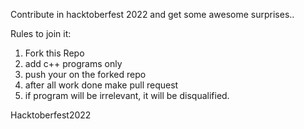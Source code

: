 Contribute in hacktoberfest 2022 and get some awesome surprises..

Rules to join it:

1. Fork this Repo
2. add c++ programs only 
3. push your on the forked repo
4. after all work done make pull request
5. if program will be irrelevant, it will be disqualified.


Hacktoberfest2022
